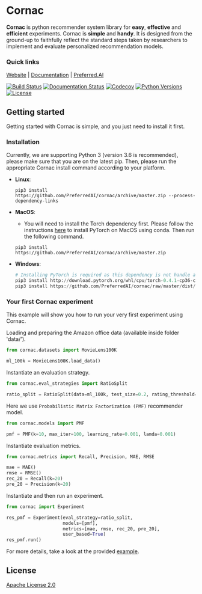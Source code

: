 # Cornac

**Cornac** is python recommender system library for **easy**, **effective** and **efficient** experiments. Cornac is **simple** and **handy**. It is designed from the ground-up to faithfully reflect the standard steps taken by researchers to implement and evaluate personalized recommendation models.

### Quick links

[Website](https://cornac.preferred.ai/) |
[Documentation](https://cornac.readthedocs.io/en/latest/index.html) |
[Preferred.AI](https://preferred.ai/)

[![Build Status](https://www.travis-ci.org/PreferredAI/cornac.svg?branch=master)](https://www.travis-ci.org/PreferredAI/cornac)
[![Documentation Status](https://readthedocs.org/projects/cornac/badge/?version=latest)](https://cornac.readthedocs.io/en/latest/?badge=latest)
[![Codecov](https://codecov.io/gh/PreferredAI/cornac/branch/master/graph/badge.svg)](https://codecov.io/gh/PreferredAI/cornac)
[![Python Versions](https://img.shields.io/badge/python-3.6-blue.svg)](https://cornac.preferred.ai/)
[![License](https://img.shields.io/badge/License-Apache%202.0-yellowgreen.svg)](https://opensource.org/licenses/Apache-2.0)

## Getting started

Getting started with Cornac is simple, and you just need to install it first.

### Installation

Currently, we are supporting Python 3 (version 3.6 is recommended), please make sure that you are on the latest pip.
Then, please run the appropriate Cornac install command according to your platform.

* **Linux**:
	```
	pip3 install https://github.com/PreferredAI/cornac/archive/master.zip --process-dependency-links
	```

* **MacOS**:
	- You will need to install the Torch dependency first. Please follow the instructions [here](https://pytorch.org/) to install PyTorch on MacOS using conda. Then run the following command.
	```
	pip3 install https://github.com/PreferredAI/cornac/archive/master.zip
	```
	
* **Windows**:
 
	```python
	# Installing PyTorch is required as this dependency is not handle automatically.
	pip3 install http://download.pytorch.org/whl/cpu/torch-0.4.1-cp36-cp36m-win_amd64.whl 
	pip3 install https://github.com/PreferredAI/cornac/raw/master/dist/cornac-0.1.0-cp36-cp36m-win_amd64.whl
	```

### Your first Cornac experiment

This example will show you how to run your very first experiment using Cornac. 

Loading and preparing the Amazon office data (available inside folder 'data/').
```python
from cornac.datasets import MovieLens100K

ml_100k = MovieLens100K.load_data()
```

Instantiate an evaluation strategy.
```python
from cornac.eval_strategies import RatioSplit

ratio_split = RatioSplit(data=ml_100k, test_size=0.2, rating_threshold=4.0, exclude_unknowns=False)
```

Here we use `Probabilistic Matrix Factorization (PMF)` recommender model.
```python
from cornac.models import PMF

pmf = PMF(k=10, max_iter=100, learning_rate=0.001, lamda=0.001)
```

Instantiate evaluation metrics.
```python
from cornac.metrics import Recall, Precision, MAE, RMSE

mae = MAE()
rmse = RMSE()
rec_20 = Recall(k=20)
pre_20 = Precision(k=20)
```


Instantiate and then run an experiment.
```python
from cornac import Experiment

res_pmf = Experiment(eval_strategy=ratio_split,
                     models=[pmf],
                     metrics=[mae, rmse, rec_20, pre_20],
                     user_based=True)
res_pmf.run()
```

For more details, take a look at the provided [example](examples/pmf_ratio.py).

## License

[Apache License 2.0](LICENSE.md)
